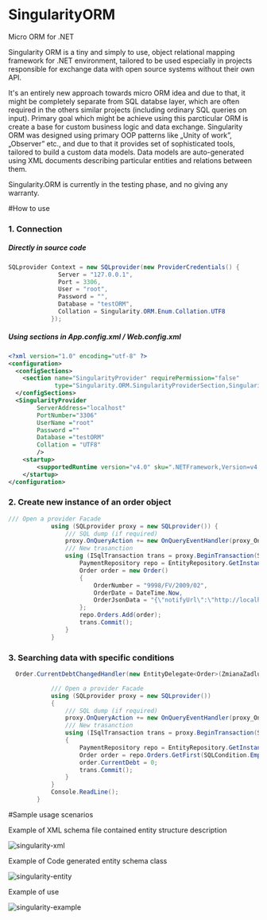 # SingularityORM
Micro ORM for .NET 

Singularity ORM is a tiny and simply to use, object relational mapping framework for .NET environment, tailored to be used especially in projects responsible for exchange data with open source systems without their own API.

It's an entirely new approach towards micro ORM idea and due to that, it might be completely separate from SQL databse layer, which are often required in the others similar projects (including ordinary SQL queries on input). Primary goal which might be achieve using this parcticular ORM is create a base for custom business logic and data exchange. Singularity ORM was designed using primary OOP patterns like „Unity of work”, „Observer” etc., and due to that it provides set of sophisticated  tools, tailored to build a custom data models. Data models are auto-generated using XML documents describing particular entities and relations between them. 

Singularity.ORM is currently in the testing phase, and no giving any warranty.

#How to use

### 1. Connection

##### Directly in source code
```c#
SQLprovider Context = new SQLprovider(new ProviderCredentials() { 
              Server = "127.0.0.1",
              Port = 3306,
              User = "root",
              Password = "",
              Database = "testORM",
              Collation = Singularity.ORM.Enum.Collation.UTF8            
            });
```

##### Using sections in App.config.xml / Web.config.xml
```xml
<?xml version="1.0" encoding="utf-8" ?>
<configuration>
  <configSections>
    <section name="SingularityProvider" requirePermission="false"
             type="Singularity.ORM.SingularityProviderSection,Singularity.ORM"/>
  </configSections>
  <SingularityProvider 
        ServerAddress="localhost"  
        PortNumber="3306"
        UserName ="root"
        Password =""
        Database ="testORM"
        Collation = "UTF8"
        />
    <startup> 
        <supportedRuntime version="v4.0" sku=".NETFramework,Version=v4.5" />
    </startup> 
</configuration>
```
### 2. Create new instance of an order object

```c#
/// Open a provider Facade
            using (SQLprovider proxy = new SQLprovider()) {
                /// SQL dump (if required)
                proxy.OnQueryAction += new OnQueryEventHandler(proxy_OnQueryAction);
                /// New trasanction
                using (ISqlTransaction trans = proxy.BeginTransaction(System.Data.IsolationLevel.Unspecified)) {
                    PaymentRepository repo = EntityRepository.GetInstance<PaymentRepository>(trans);
                    Order order = new Order()
                    {
                        OrderNumber = "9998/FV/2009/02",
                        OrderDate = DateTime.Now,
                        OrderJsonData = "{\"notifyUrl\":\"http://localhost/payupages\",\"customerIp\":\"127.0.0.1\",\"merchantPosId\":\"145227\",\"description\":\"klocki DUPLO\",\"currencyCode\":\"PLN\",\"totalAmount\":\"224900\",\"extOrderId\":\"3325844a-c6d8-4196-bb84-280d4052016b\",\"validityTime\":\"186400\",\"buyer\":{\"email\":\"jan.kowalski@vp.pl\",\"phone\":\"111-222-333\",\"firstName\":\"Jan\",\"lastName\":\"Kowalski\"},\"products\":[{\"name\":\"Zestaw Lego DUPLO z elektrycznym pociągiem\",\"unitPrice\":\"24999\",\"quantity\":\"1\"},{\"name\":\"Zestaw szyn\",\"unitPrice\":\"00\",\"quantity\":\"1\"}]}"
                    };
                    repo.Orders.Add(order);
                    trans.Commit();
                }
            } 
```

### 3. Searching data with specific conditions 

```c#
  Order.CurrentDebtChangedHandler(new EntityDelegate<Order>(ZmianaZadluzenia));

            /// Open a provider Facade
            using (SQLprovider proxy = new SQLprovider())
            {
                /// SQL dump (if required)
                proxy.OnQueryAction += new OnQueryEventHandler(proxy_OnQueryAction);
                /// New trasanction
                using (ISqlTransaction trans = proxy.BeginTransaction(System.Data.IsolationLevel.Unspecified))
                {
                    PaymentRepository repo = EntityRepository.GetInstance<PaymentRepository>(trans);
                    Order order = repo.Orders.GetFirst(SQLCondition.Empty);
                    order.CurrentDebt = 0;                    
                    trans.Commit();
                }
            }
            Console.ReadLine();       
        }
```

#Sample usage scenarios

Example of XML schema file contained entity structure description

![singularity-xml](https://cloud.githubusercontent.com/assets/8134988/20853866/60f4f290-b8ef-11e6-8a87-3789a37d30a5.png)

Example of Code generated entity schema class

![singularity-entity](https://cloud.githubusercontent.com/assets/8134988/20853864/5bd1add0-b8ef-11e6-8775-1ffb0e793481.png)

Example of use

![singularity-example](https://cloud.githubusercontent.com/assets/8134988/20853865/5eeb89be-b8ef-11e6-9f5d-463763e553d5.png)


